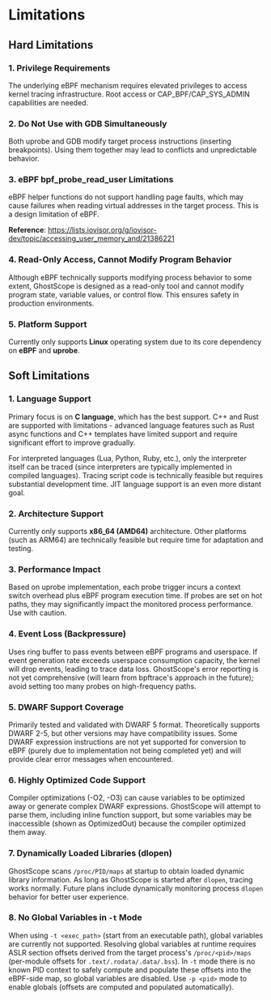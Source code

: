 # Limitations

## Hard Limitations

### 1. Privilege Requirements
The underlying eBPF mechanism requires elevated privileges to access kernel tracing infrastructure. Root access or CAP_BPF/CAP_SYS_ADMIN capabilities are needed.

### 2. Do Not Use with GDB Simultaneously
Both uprobe and GDB modify target process instructions (inserting breakpoints). Using them together may lead to conflicts and unpredictable behavior.

### 3. eBPF bpf_probe_read_user Limitations
eBPF helper functions do not support handling page faults, which may cause failures when reading virtual addresses in the target process. This is a design limitation of eBPF.

**Reference**: https://lists.iovisor.org/g/iovisor-dev/topic/accessing_user_memory_and/21386221

### 4. Read-Only Access, Cannot Modify Program Behavior
Although eBPF technically supports modifying process behavior to some extent, GhostScope is designed as a read-only tool and cannot modify program state, variable values, or control flow. This ensures safety in production environments.

### 5. Platform Support
Currently only supports **Linux** operating system due to its core dependency on **eBPF** and **uprobe**.

## Soft Limitations

### 1. Language Support
Primary focus is on **C language**, which has the best support. C++ and Rust are supported with limitations - advanced language features such as Rust async functions and C++ templates have limited support and require significant effort to improve gradually.

For interpreted languages (Lua, Python, Ruby, etc.), only the interpreter itself can be traced (since interpreters are typically implemented in compiled languages). Tracing script code is technically feasible but requires substantial development time. JIT language support is an even more distant goal.

### 2. Architecture Support
Currently only supports **x86_64 (AMD64)** architecture. Other platforms (such as ARM64) are technically feasible but require time for adaptation and testing.

### 3. Performance Impact
Based on uprobe implementation, each probe trigger incurs a context switch overhead plus eBPF program execution time. If probes are set on hot paths, they may significantly impact the monitored process performance. Use with caution.

### 4. Event Loss (Backpressure)
Uses ring buffer to pass events between eBPF programs and userspace. If event generation rate exceeds userspace consumption capacity, the kernel will drop events, leading to trace data loss. GhostScope's error reporting is not yet comprehensive (will learn from bpftrace's approach in the future); avoid setting too many probes on high-frequency paths.

### 5. DWARF Support Coverage
Primarily tested and validated with DWARF 5 format. Theoretically supports DWARF 2-5, but other versions may have compatibility issues. Some DWARF expression instructions are not yet supported for conversion to eBPF (purely due to implementation not being completed yet) and will provide clear error messages when encountered.

### 6. Highly Optimized Code Support
Compiler optimizations (-O2, -O3) can cause variables to be optimized away or generate complex DWARF expressions. GhostScope will attempt to parse them, including inline function support, but some variables may be inaccessible (shown as OptimizedOut) because the compiler optimized them away.

### 7. Dynamically Loaded Libraries (dlopen)
GhostScope scans `/proc/PID/maps` at startup to obtain loaded dynamic library information. As long as GhostScope is started after `dlopen`, tracing works normally. Future plans include dynamically monitoring process `dlopen` behavior for better user experience.

### 8. No Global Variables in `-t` Mode

When using `-t <exec_path>` (start from an executable path), global variables are currently not supported. Resolving global variables at runtime requires ASLR section offsets derived from the target process's `/proc/<pid>/maps` (per-module offsets for `.text/.rodata/.data/.bss`). In `-t` mode there is no known PID context to safely compute and populate these offsets into the eBPF-side map, so global variables are disabled. Use `-p <pid>` mode to enable globals (offsets are computed and populated automatically).
